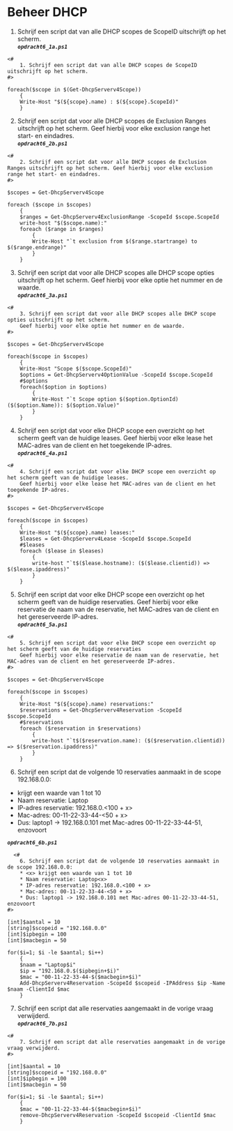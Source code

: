 # Beheer DHCP

1. Schrijf een script dat van alle DHCP scopes de ScopeID uitschrijft op het scherm.  
***`opdracht6_1a.ps1`***
```
<#
    1. Schrijf een script dat van alle DHCP scopes de ScopeID uitschrijft op het scherm. 
#>

foreach($scope in $(Get-DhcpServerv4Scope))
    {
    Write-Host "$(${scope}.name) : $(${scope}.ScopeId)"
    }
```

2. Schrijf een script dat voor alle DHCP scopes de Exclusion Ranges uitschrijft op het scherm. Geef hierbij voor elke exclusion range het start- en eindadres.  
***`opdracht6_2b.ps1`***
```
<#
    2. Schrijf een script dat voor alle DHCP scopes de Exclusion Ranges uitschrijft op het scherm. Geef hierbij voor elke exclusion range het start- en eindadres. 
#>

$scopes = Get-DhcpServerv4Scope

foreach ($scope in $scopes)
    {
    $ranges = Get-DhcpServerv4ExclusionRange -ScopeId $scope.ScopeId
    write-host "$($scope.name):"
    foreach ($range in $ranges)
        {
        Write-Host "`t exclusion from $($range.startrange) to $($range.endrange)"
        }
    }
```

3. Schrijf een script dat voor alle DHCP scopes alle DHCP scope opties uitschrijft op het scherm. Geef hierbij voor elke optie het nummer en de waarde.  
***`opdracht6_3a.ps1`***
```
<#
    3. Schrijf een script dat voor alle DHCP scopes alle DHCP scope opties uitschrijft op het scherm.
    Geef hierbij voor elke optie het nummer en de waarde. 
#>

$scopes = Get-DhcpServerv4Scope

foreach($scope in $scopes)
    {
    Write-Host "Scope $($scope.ScopeId)"
    $options = Get-DhcpServerv4OptionValue -ScopeId $scope.ScopeId
    #$options
    foreach($option in $options)
        {
        Write-Host "`t Scope option $($option.OptionId) ($($option.Name)): $($option.Value)"
        }
    }
```

4. Schrijf een script dat voor elke DHCP scope een overzicht op het scherm geeft van de huidige leases. Geef hierbij voor elke lease het MAC-adres van de client en het toegekende IP-adres.  
***`opdracht6_4a.ps1`***

```
<#
    4. Schrijf een script dat voor elke DHCP scope een overzicht op het scherm geeft van de huidige leases.
    Geef hierbij voor elke lease het MAC-adres van de client en het toegekende IP-adres. 
#>

$scopes = Get-DhcpServerv4Scope

foreach($scope in $scopes)
    {
    Write-Host "$(${scope}.name) leases:"
    $leases = Get-DhcpServerv4Lease -ScopeId $scope.ScopeId
    #$leases
    foreach ($lease in $leases)
        {
        write-host "`t$($lease.hostname): ($($lease.clientid)) => $($lease.ipaddress)"
        }
    }
```

5. Schrijf een script dat voor elke DHCP scope een overzicht op het scherm geeft van de huidige reservaties. Geef hierbij voor elke reservatie de naam van de reservatie, het MAC-adres van de client en het gereserveerde IP-adres.  
***`opdracht6_5a.ps1`***

```
<#
    5. Schrijf een script dat voor elke DHCP scope een overzicht op het scherm geeft van de huidige reservaties
    Geef hierbij voor elke reservatie de naam van de reservatie, het MAC-adres van de client en het gereserveerde IP-adres. 
#>

$scopes = Get-DhcpServerv4Scope

foreach($scope in $scopes)
    {
    Write-Host "$(${scope}.name) reservations:"
    $reservations = Get-DhcpServerv4Reservation -ScopeId $scope.ScopeId
    #$reservations
    foreach ($reservation in $reservations)
        {
        write-host "`t$($reservation.name): ($($reservation.clientid)) => $($reservation.ipaddress)"
        }
    }
```

6. Schrijf een script dat de volgende 10 reservaties aanmaakt in de scope 192.168.0.0:

  * <x> krijgt een waarde van 1 tot 10
  * Naam reservatie: Laptop<x>
  * IP-adres reservatie: 192.168.0.<100 + x>
  * Mac-adres: 00-11-22-33-44-<50 + x>
  * Dus: laptop1 -> 192.168.0.101 met Mac-adres 00-11-22-33-44-51, enzovoort
  
***`opdracht6_6b.ps1`***

```
  <#
    6. Schrijf een script dat de volgende 10 reservaties aanmaakt in de scope 192.168.0.0:
    * <x> krijgt een waarde van 1 tot 10
    * Naam reservatie: Laptop<x>
    * IP-adres reservatie: 192.168.0.<100 + x>
    * Mac-adres: 00-11-22-33-44-<50 + x>
    * Dus: laptop1 -> 192.168.0.101 met Mac-adres 00-11-22-33-44-51, enzovoort 
#>

[int]$aantal = 10
[string]$scopeid = "192.168.0.0"
[int]$ipbegin = 100
[int]$macbegin = 50

for($i=1; $i -le $aantal; $i++)
    {
    $naam = "Laptop$i"
    $ip = "192.168.0.$($ipbegin+$i)"
    $mac = "00-11-22-33-44-$($macbegin+$i)"
    Add-DhcpServerv4Reservation -ScopeId $scopeid -IPAddress $ip -Name $naam -ClientId $mac
    }
```

7. Schrijf een script dat alle reservaties aangemaakt in de vorige vraag verwijderd.  
***`opdracht6_7b.ps1`***

```
<#
    7. Schrijf een script dat alle reservaties aangemaakt in de vorige vraag verwijderd.
#>

[int]$aantal = 10
[string]$scopeid = "192.168.0.0"
[int]$ipbegin = 100
[int]$macbegin = 50

for($i=1; $i -le $aantal; $i++)
    {
    $mac = "00-11-22-33-44-$($macbegin+$i)"
    remove-DhcpServerv4Reservation -ScopeId $scopeid -ClientId $mac
    }
```